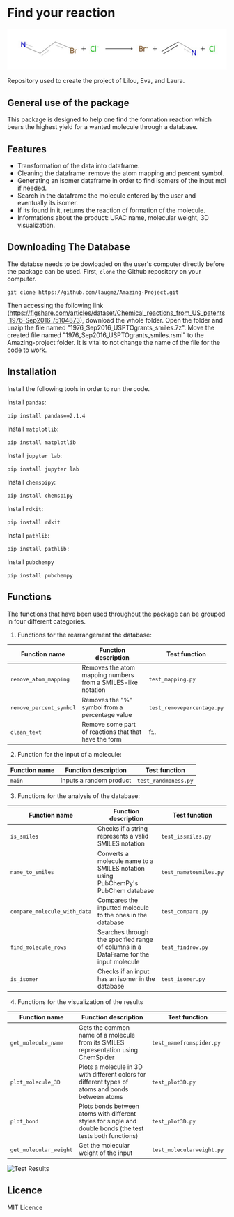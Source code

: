 # Find your reaction
![Project Logo](https://github.com/laugmz/Amazing-Project/blob/main/reaction.png)

Repository used to create the project of Lilou, Eva, and Laura.

##  General use of the package
This package is designed to help one find the formation reaction which bears the highest yield for a wanted molecule through a database.

## Features
- Transformation of the data into dataframe.
- Cleaning the dataframe: remove the atom mapping and percent symbol.
- Generating an isomer dataframe in order to find isomers of the input mol if needed.
- Search in the dataframe the molecule entered by the user and eventually its isomer.
- If its found in it, returns the reaction of formation of the molecule.
- Informations about the product: UPAC name, molecular weight, 3D visualization. 

## Downloading The Database
The databse needs to be dowloaded on the user's computer directly before the package can be used.
First, `clone` the Github repository on your computer.
```
git clone https://github.com/laugmz/Amazing-Project.git
```

Then accessing the following link (https://figshare.com/articles/dataset/Chemical_reactions_from_US_patents_1976-Sep2016_/5104873), download the whole folder.
Open the folder and unzip the file named "1976_Sep2016_USPTOgrants_smiles.7z". Move the created file named "1976_Sep2016_USPTOgrants_smiles.rsmi" to the Amazing-project folder. 
It is vital to not change the name of the file for the code to work.

## Installation
Install the following tools in order to run the code.

Install `pandas`:
```
pip install pandas==2.1.4
```
Install `matplotlib`:
```
pip install matplotlib
```
Install `jupyter lab`:
```
pip install jupyter lab
```
Install `chemspipy`:
```
pip install chemspipy
```
Install `rdkit`:
```
pip install rdkit
```
Install `pathlib`:
```
pip install pathlib:
```
Install `pubchempy`
```
pip install pubchempy
```

## Functions
The functions that have been used throughout the package can be grouped in four different categories.

1. Functions for the rearrangement the database:

|Function name | Function description | Test function |
|-----------------|-----------------|-----------------|
| `remove_atom_mapping` | Removes the atom mapping numbers from a SMILES-like notation|`test_mapping.py`|
| `remove_percent_symbol`|Removes the "%" symbol from a percentage value| `test_removepercentage.py`|
|`clean_text`|Remove some part of reactions that that have the form |f:..| and is useless|`test_cleantext.py`|

   

2. Function for the input of a molecule:

|Function name | Function description | Test function |
|-----------------|-----------------|-----------------|
| `main` | Inputs a random product|`test_randmoness.py`| 

3. Functions for the analysis of the database:

|Function name | Function description | Test function |
|-----------------|-----------------|-----------------|
| `is_smiles` | Checks if a string represents a valid SMILES notation|`test_issmiles.py`|
|`name_to_smiles`|Converts a molecule name to a SMILES notation using PubChemPy's PubChem database| `test_nametosmiles.py`|
|`compare_molecule_with_data`|Compares the inputted molecule to the ones in the database|`test_compare.py`|
|`find_molecule_rows`|Searches through the specified range of columns in a DataFrame for the input molecule|`test_findrow.py`|
|`is_isomer`|Checks if an input has an isomer in the database |`test_isomer.py`|

4. Functions for the visualization of the results

|Function name | Function description | Test function |
|-----------------|-----------------|-----------------|
| `get_molecule_name`|Gets the common name of a molecule from its SMILES representation using ChemSpider|`test_namefromspider.py`|
|`plot_molecule_3D`|Plots a molecule in 3D with different colors for different types of atoms and bonds between atoms| `test_plot3D.py`|
|`plot_bond`|Plots bonds between atoms with different styles for single and double bonds (the test tests both functions) |`test_plot3D.py`|
|`get_molecular_weight`| Get the molecular weight of the input |`test_molecularweight.py`|

![Test Results](https://img.shields.io/badge/tests-0%25%20passed-red)

## Licence 
MIT Licence
